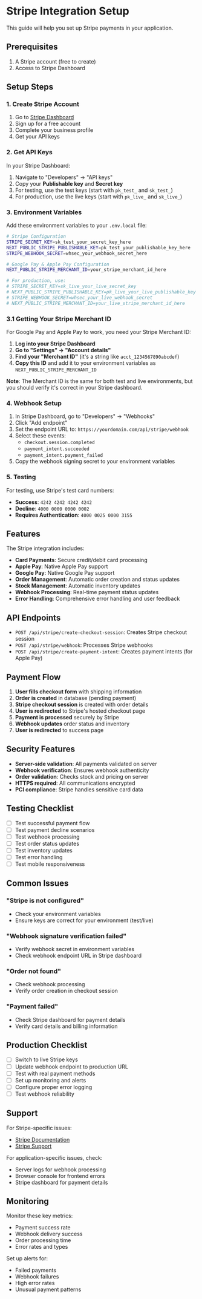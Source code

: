 # Stripe Integration Setup

This guide will help you set up Stripe payments in your application.

## Prerequisites

1. A Stripe account (free to create)
2. Access to Stripe Dashboard

## Setup Steps

### 1. Create Stripe Account

1. Go to [Stripe Dashboard](https://dashboard.stripe.com/)
2. Sign up for a free account
3. Complete your business profile
4. Get your API keys

### 2. Get API Keys

In your Stripe Dashboard:
1. Navigate to "Developers" → "API keys"
2. Copy your **Publishable key** and **Secret key**
3. For testing, use the test keys (start with `pk_test_` and `sk_test_`)
4. For production, use the live keys (start with `pk_live_` and `sk_live_`)

### 3. Environment Variables

Add these environment variables to your `.env.local` file:

```bash
# Stripe Configuration
STRIPE_SECRET_KEY=sk_test_your_secret_key_here
NEXT_PUBLIC_STRIPE_PUBLISHABLE_KEY=pk_test_your_publishable_key_here
STRIPE_WEBHOOK_SECRET=whsec_your_webhook_secret_here

# Google Pay & Apple Pay Configuration
NEXT_PUBLIC_STRIPE_MERCHANT_ID=your_stripe_merchant_id_here

# For production, use:
# STRIPE_SECRET_KEY=sk_live_your_live_secret_key
# NEXT_PUBLIC_STRIPE_PUBLISHABLE_KEY=pk_live_your_live_publishable_key
# STRIPE_WEBHOOK_SECRET=whsec_your_live_webhook_secret
# NEXT_PUBLIC_STRIPE_MERCHANT_ID=your_live_stripe_merchant_id_here
```

### 3.1 Getting Your Stripe Merchant ID

For Google Pay and Apple Pay to work, you need your Stripe Merchant ID:

1. **Log into your Stripe Dashboard**
2. **Go to "Settings" → "Account details"**
3. **Find your "Merchant ID"** (it's a string like `acct_1234567890abcdef`)
4. **Copy this ID** and add it to your environment variables as `NEXT_PUBLIC_STRIPE_MERCHANT_ID`

**Note**: The Merchant ID is the same for both test and live environments, but you should verify it's correct in your Stripe dashboard.

### 4. Webhook Setup

1. In Stripe Dashboard, go to "Developers" → "Webhooks"
2. Click "Add endpoint"
3. Set the endpoint URL to: `https://yourdomain.com/api/stripe/webhook`
4. Select these events:
   - `checkout.session.completed`
   - `payment_intent.succeeded`
   - `payment_intent.payment_failed`
5. Copy the webhook signing secret to your environment variables

### 5. Testing

For testing, use Stripe's test card numbers:
- **Success**: `4242 4242 4242 4242`
- **Decline**: `4000 0000 0000 0002`
- **Requires Authentication**: `4000 0025 0000 3155`

## Features

The Stripe integration includes:

- **Card Payments**: Secure credit/debit card processing
- **Apple Pay**: Native Apple Pay support
- **Google Pay**: Native Google Pay support
- **Order Management**: Automatic order creation and status updates
- **Stock Management**: Automatic inventory updates
- **Webhook Processing**: Real-time payment status updates
- **Error Handling**: Comprehensive error handling and user feedback

## API Endpoints

- `POST /api/stripe/create-checkout-session`: Creates Stripe checkout session
- `POST /api/stripe/webhook`: Processes Stripe webhooks
- `POST /api/stripe/create-payment-intent`: Creates payment intents (for Apple Pay)

## Payment Flow

1. **User fills checkout form** with shipping information
2. **Order is created** in database (pending payment)
3. **Stripe checkout session** is created with order details
4. **User is redirected** to Stripe's hosted checkout page
5. **Payment is processed** securely by Stripe
6. **Webhook updates** order status and inventory
7. **User is redirected** to success page

## Security Features

- **Server-side validation**: All payments validated on server
- **Webhook verification**: Ensures webhook authenticity
- **Order validation**: Checks stock and pricing on server
- **HTTPS required**: All communications encrypted
- **PCI compliance**: Stripe handles sensitive card data

## Testing Checklist

- [ ] Test successful payment flow
- [ ] Test payment decline scenarios
- [ ] Test webhook processing
- [ ] Test order status updates
- [ ] Test inventory updates
- [ ] Test error handling
- [ ] Test mobile responsiveness

## Common Issues

### "Stripe is not configured"
- Check your environment variables
- Ensure keys are correct for your environment (test/live)

### "Webhook signature verification failed"
- Verify webhook secret in environment variables
- Check webhook endpoint URL in Stripe dashboard

### "Order not found"
- Check webhook processing
- Verify order creation in checkout session

### "Payment failed"
- Check Stripe dashboard for payment details
- Verify card details and billing information

## Production Checklist

- [ ] Switch to live Stripe keys
- [ ] Update webhook endpoint to production URL
- [ ] Test with real payment methods
- [ ] Set up monitoring and alerts
- [ ] Configure proper error logging
- [ ] Test webhook reliability

## Support

For Stripe-specific issues:
- [Stripe Documentation](https://stripe.com/docs)
- [Stripe Support](https://support.stripe.com/)

For application-specific issues, check:
- Server logs for webhook processing
- Browser console for frontend errors
- Stripe dashboard for payment details

## Monitoring

Monitor these key metrics:
- Payment success rate
- Webhook delivery success
- Order processing time
- Error rates and types

Set up alerts for:
- Failed payments
- Webhook failures
- High error rates
- Unusual payment patterns 